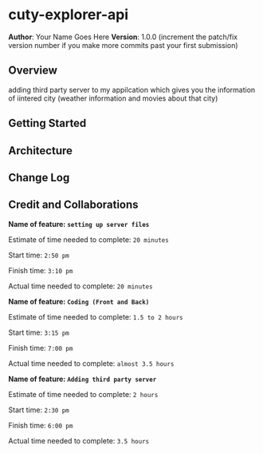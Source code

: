 # cuty-explorer-api

**Author**: Your Name Goes Here
**Version**: 1.0.0 (increment the patch/fix version number if you make more commits past your first submission)

## Overview
<!-- Provide a high level overview of what this application is and why you are building it, beyond the fact that it's an assignment for this class. (i.e. What's your problem domain?) -->
adding third party server to my appilcation which gives you the information of iintered city (weather information and movies about that city)

## Getting Started
<!-- What are the steps that a user must take in order to build this app on their own machine and get it running? -->

## Architecture
<!-- Provide a detailed description of the application design. What technologies (languages, libraries, etc) you're using, and any other relevant design information. -->

## Change Log
<!-- Use this area to document the iterative changes made to your application as each feature is successfully implemented. Use time stamps. Here's an example:

01-01-2001 4:59pm - Application now has a fully-functional express server, with a GET route for the location resource. -->

## Credit and Collaborations
<!-- Give credit (and a link) to other people or resources that helped you build this application. -->

**Name of feature: `setting up server files`**

Estimate of time needed to complete: `20 minutes`

Start time: `2:50 pm`

Finish time: `3:10 pm`

Actual time needed to complete: `20 minutes`

**Name of feature: `Coding (Front and Back)`**

Estimate of time needed to complete: `1.5 to 2 hours`

Start time: `3:15 pm`

Finish time: `7:00 pm`

Actual time needed to complete: `almost 3.5 hours`

**Name of feature: `Adding third party server`**

Estimate of time needed to complete: `2 hours`

Start time: `2:30 pm`

Finish time: `6:00 pm`

Actual time needed to complete: `3.5 hours`